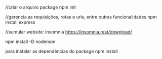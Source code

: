 //criar o arquivo package
npm init

//gerencia as requisições, rotas e urls, entre outras funcionalidades
npm install express

//sumular website: Insomnia
https://insomnia.rest/download/

npm install -D nodemon

para instalar as dependências do package
npm install 